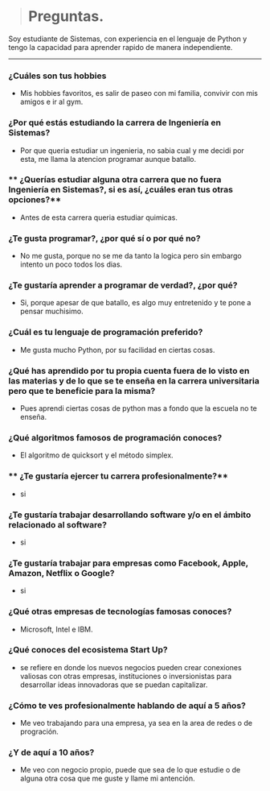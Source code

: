># Preguntas.

Soy estudiante de Sistemas, con experiencia en el lenguaje de Python y tengo la capacidad para aprender rapido de manera independiente.

---

### **¿Cuáles son tus hobbies**
- Mis hobbies favoritos, es salir de paseo con mi familia, convivir con mis amigos e ir al gym.
### **¿Por qué estás estudiando la carrera de Ingeniería en Sistemas?**
- Por que queria estudiar un ingenieria, no sabia cual y me decidi por esta, me llama la atencion programar aunque batallo.
### ** ¿Querías estudiar alguna otra carrera que no fuera Ingeniería en Sistemas?, si es así, ¿cuáles eran tus otras opciones?**
- Antes de esta carrera queria estudiar quimicas.
### **¿Te gusta programar?, ¿por qué sí o por qué no?**
- No me gusta, porque no se me da tanto la logica pero sin embargo intento un poco todos los dias.
### **¿Te gustaría aprender a programar de verdad?, ¿por qué?**
- Si, porque apesar de que batallo, es algo muy entretenido y te pone a pensar muchisimo.
### **¿Cuál es tu lenguaje de programación preferido?**
- Me gusta mucho Python, por su facilidad en ciertas cosas.
### **¿Qué has aprendido por tu propia cuenta fuera de lo visto en las materias y de lo que se te enseña en la carrera universitaria pero que te beneficie para la misma?**
- Pues aprendi ciertas cosas de python mas a fondo que la escuela no te enseña.
### **¿Qué algoritmos famosos de programación conoces?**
- El algoritmo de quicksort y el método simplex.
### ** ¿Te gustaría ejercer tu carrera profesionalmente?**
- si
### **¿Te gustaría trabajar desarrollando software y/o en el ámbito relacionado al software?**
- si
### **¿Te gustaría trabajar para empresas como Facebook, Apple, Amazon, Netflix o Google?**
- si
### **¿Qué otras empresas de tecnologías famosas conoces?**
- Microsoft, Intel e IBM.
### **¿Qué conoces del ecosistema Start Up?**
- se refiere en donde los nuevos negocios pueden crear conexiones valiosas con otras empresas, instituciones o inversionistas para desarrollar ideas innovadoras que se puedan capitalizar.
### **¿Cómo te ves profesionalmente hablando de aquí a 5 años?**
- Me veo trabajando para una empresa, ya sea en la area de redes o de progración.
### **¿Y de aquí a 10 años?**
- Me veo con negocio propio, puede que sea de lo que estudie o de alguna otra cosa que me guste y llame mi antención.
